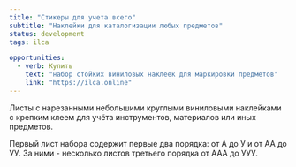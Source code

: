 ```yaml
---
title: "Стикеры для учета всего"
subtitle: "Наклейки для каталогизации любых предметов"
status: development
tags: ilca

opportunities:
  - verb: Купить
    text: "набор стойких виниловых наклеек для маркировки предметов"
    link: "https://ilca.online"
---
```


Листы с нарезанными небольшими круглыми виниловыми наклейками с крепким клеем для учёта инструментов, материалов или иных предметов.

Первый лист набора содержит первые два порядка: от А до У и от АА до УУ. За ними - несколько листов третьего порядка от ААА до УУУ.
